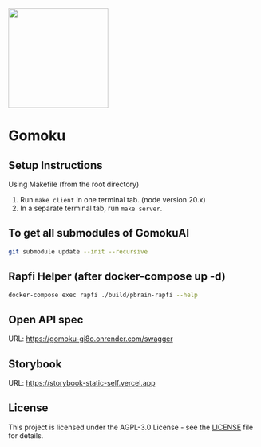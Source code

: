 <img src="https://avatars.githubusercontent.com/u/123968089?s=400&u=26b1b8e1c6a7852376a21fd0af32d71c6fd13fda&v=4" width="200">

# Gomoku

## Setup Instructions

Using Makefile (from the root directory)

1. Run `make client` in one terminal tab. (node version 20.x)
2. In a separate terminal tab, run `make server`.

## To get all submodules of GomokuAI

```bash
git submodule update --init --recursive
```

## Rapfi Helper (after docker-compose up -d)

```bash
docker-compose exec rapfi ./build/pbrain-rapfi --help
```

## Open API spec

URL: https://gomoku-gi8o.onrender.com/swagger

## Storybook

URL: https://storybook-static-self.vercel.app

## License
This project is licensed under the AGPL-3.0 License - see the [LICENSE](./LICENSE) file for details.
